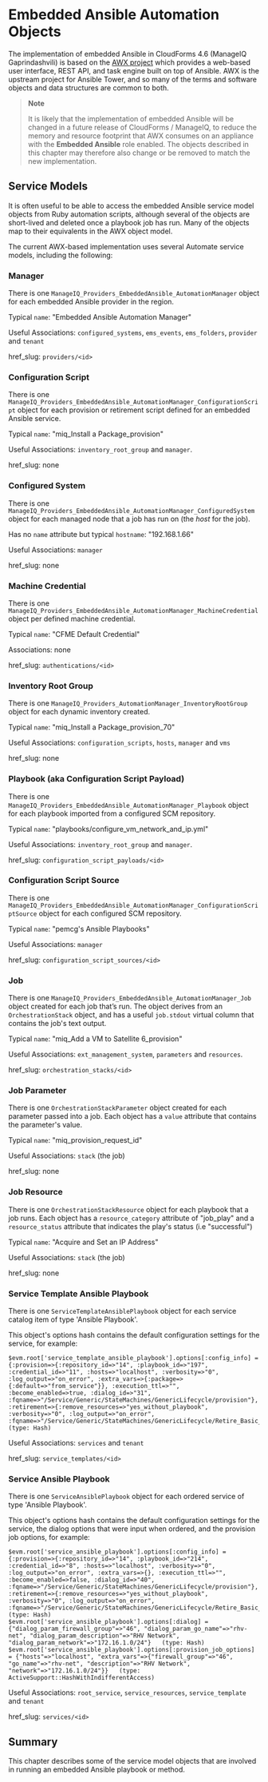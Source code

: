 # Embedded Ansible Automation Objects

The implementation of embedded Ansible in CloudForms 4.6 (ManageIQ Gaprindashvili) is based on the [AWX project](https://github.com/ansible/awx) which provides a web-based user interface, REST API, and task engine built on top of Ansible. AWX is the upstream project for Ansible Tower, and so many of the terms and software objects and data structures are common to both.

> **Note**
> 
> It is likely that the implementation of embedded Ansible will be changed in a future release of CloudForms / ManageIQ, to reduce the memory and resource footprint that AWX consumes on an appliance with the **Embedded Ansible** role enabled. The objects described in this chapter may therefore also change or be removed to match the new implementation.

## Service Models

It is often useful to be able to access the embedded Ansible service model objects from Ruby automation scripts, although several of the objects are short-lived and deleted once a playbook job has run. Many of the objects map to their equivalents in the AWX object model.

The current AWX-based implementation uses several Automate service models, including the following:


### Manager

There is one `ManageIQ_Providers_EmbeddedAnsible_AutomationManager` object for each embedded Ansible provider in the region.

Typical `name`: "Embedded Ansible Automation Manager"

Useful Associations: `configured_systems`, `ems_events`, `ems_folders`, `provider` and `tenant`

href_slug: `providers/<id>`

### Configuration Script

There is one `ManageIQ_Providers_EmbeddedAnsible_AutomationManager_ConfigurationScript` object for each provision or retirement script defined for an embedded Ansible service.

Typical `name`: "miq\_Install a Package\_provision"

Useful Associations: `inventory_root_group` and `manager`.

href_slug: none

### Configured System

There is one `ManageIQ_Providers_EmbeddedAnsible_AutomationManager_ConfiguredSystem` object for each managed node that a job has run on (the _host_ for the job).

Has no `name` attribute but typical `hostname`: "192.168.1.66"

Useful Associations: `manager`

href_slug: none

### Machine Credential

There is one `ManageIQ_Providers_EmbeddedAnsible_AutomationManager_MachineCredential` object per defined machine credential.

Typical `name`: "CFME Default Credential"

Associations: none

href_slug: `authentications/<id>`

### Inventory Root Group

There is one `ManageIQ_Providers_AutomationManager_InventoryRootGroup` object for each dynamic inventory created.

Typical `name`: "miq\_Install a Package_provision\_70"

Useful Associations: `configuration_scripts`, `hosts`, `manager` and `vms`

href_slug: none

### Playbook (aka Configuration Script Payload)

There is one `ManageIQ_Providers_EmbeddedAnsible_AutomationManager_Playbook` object for each playbook imported from a configured SCM repository.

Typical `name`: "playbooks/configure\_vm\_network\_and\_ip.yml"

Useful Associations: `inventory_root_group` and `manager`.

href_slug: `configuration_script_payloads/<id>`

### Configuration Script Source

There is one `ManageIQ_Providers_EmbeddedAnsible_AutomationManager_ConfigurationScriptSource` object for each configured SCM repository.

Typical `name`: "pemcg's Ansible Playbooks"

Useful Associations: `manager`

href_slug: `configuration_script_sources/<id>`

### Job

There is one `ManageIQ_Providers_EmbeddedAnsible_AutomationManager_Job` object created for each job that’s run. The object derives from an `OrchestrationStack` object, and has a useful `job.stdout` virtual column that contains the job's text output.

Typical `name`: "miq\_Add a VM to Satellite 6\_provision"

Useful Associations: `ext_management_system`, `parameters` and `resources`.

href_slug: `orchestration_stacks/<id>`

### Job Parameter

There is one `OrchestrationStackParameter` object created for each parameter passed into a job. Each object has a `value` attribute that contains the parameter's value.

Typical `name`: "miq\_provision\_request\_id"

Useful Associations: `stack` (the job)

href_slug: none

### Job Resource

There is one `OrchestrationStackResource` object for each playbook that a job runs. Each object has a `resource_category` attribute of "job_play" and a `resource_status` attribute that indicates the play's status (i.e "successful")

Typical `name`: "Acquire and Set an IP Address"

Useful Associations: `stack` (the job)

href_slug: none

### Service Template Ansible Playbook

There is one `ServiceTemplateAnsiblePlaybook` object for each service catalog item of type 'Ansible Playbook'.

This object's options hash contains the default configuration settings for the service, for example:

```
$evm.root['service_template_ansible_playbook'].options[:config_info] = {:provision=>{:repository_id=>"14", :playbook_id=>"197", :credential_id=>"11", :hosts=>"localhost", :verbosity=>"0", :log_output=>"on_error", :extra_vars=>{:package=>{:default=>"from_service"}}, :execution_ttl=>"", :become_enabled=>true, :dialog_id=>"31", :fqname=>"/Service/Generic/StateMachines/GenericLifecycle/provision"}, :retirement=>{:remove_resources=>"yes_without_playbook", :verbosity=>"0", :log_output=>"on_error", :fqname=>"/Service/Generic/StateMachines/GenericLifecycle/Retire_Basic_Resource"}}   (type: Hash)
```
Useful Associations: `services` and `tenant`

href_slug: `service_templates/<id>`


### Service Ansible Playbook

There is one `ServiceAnsiblePlaybook` object for each ordered service of type 'Ansible Playbook'.

This object's options hash contains the default configuration settings for the service, the dialog options that were input when ordered, and the provision job options, for example:

```
$evm.root['service_ansible_playbook'].options[:config_info] = {:provision=>{:repository_id=>"14", :playbook_id=>"214", :credential_id=>"8", :hosts=>"localhost", :verbosity=>"0", :log_output=>"on_error", :extra_vars=>{}, :execution_ttl=>"", :become_enabled=>false, :dialog_id=>"40", :fqname=>"/Service/Generic/StateMachines/GenericLifecycle/provision"}, :retirement=>{:remove_resources=>"yes_without_playbook", :verbosity=>"0", :log_output=>"on_error", :fqname=>"/Service/Generic/StateMachines/GenericLifecycle/Retire_Basic_Resource"}}   (type: Hash)
$evm.root['service_ansible_playbook'].options[:dialog] = {"dialog_param_firewall_group"=>"46", "dialog_param_go_name"=>"rhv-net", "dialog_param_description"=>"RHV Network", "dialog_param_network"=>"172.16.1.0/24"}   (type: Hash)
$evm.root['service_ansible_playbook'].options[:provision_job_options] = {"hosts"=>"localhost", "extra_vars"=>{"firewall_group"=>"46", "go_name"=>"rhv-net", "description"=>"RHV Network", "network"=>"172.16.1.0/24"}}   (type: ActiveSupport::HashWithIndifferentAccess)
```

Useful Associations: `root_service`, `service_resources`, `service_template` and `tenant`

href_slug: `services/<id>`

## Summary

This chapter describes some of the service model objects that are involved in running an embedded Ansible playbook or method.





